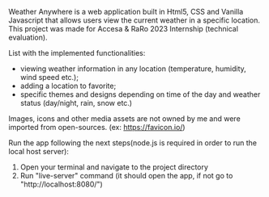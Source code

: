 Weather Anywhere is a web application built in Html5, CSS and Vanilla Javascript that allows users view the current weather in a specific location. 
This project was made for Accesa & RaRo 2023 Internship (technical evaluation). 

List with the implemented functionalities:

- viewing weather information in any location (temperature, humidity, wind speed etc.);
- adding a location to favorite;
- specific themes and designs depending on time of the day and weather status (day/night, rain, snow etc.)

Images, icons and other media assets are not owned by me and were imported from open-sources. (ex: https://favicon.io/)

Run the app following the next steps(node.js is required in order to run the local host server):

1. Open your terminal and navigate to the project directory
2. Run "live-server" command (it should open the app, if not go to "http://localhost:8080/")
